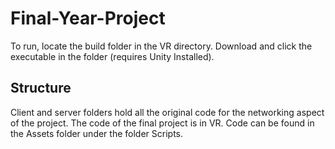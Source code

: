 # Final-Year-Project
 
To run, locate the build folder in the VR directory. Download and click the executable in the folder (requires Unity Installed).

## Structure

Client and server folders hold all the original code for the networking aspect of the project. The code of the final project is in VR. Code can be found in the Assets folder under 
the folder Scripts.
